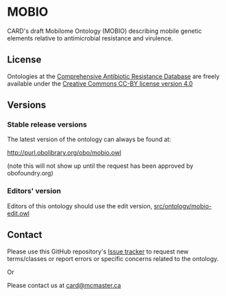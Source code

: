 # MOBIO

CARD's draft Mobilome Ontology (MOBIO) describing mobile genetic elements relative to antimicrobial resistance and virulence.

## License

Ontologies at the [Comprehensive Antibiotic Resistance Database](https://card.mcmaster.ca/download) are freely available under the [Creative Commons CC-BY license version 4.0](https://creativecommons.org/licenses/by/4.0/)

## Versions

### Stable release versions

The latest version of the ontology can always be found at:

http://purl.obolibrary.org/obo/mobio.owl

(note this will not show up until the request has been approved by obofoundry.org)

### Editors' version

Editors of this ontology should use the edit version, [src/ontology/mobio-edit.owl](src/ontology/mobio-edit.owl)

## Contact
Please use this GitHub repository's [Issue tracker](https://github.com/arpcard/mobio/issues) to request new terms/classes or report errors or specific concerns related to the ontology.

Or

Please contact us at card@mcmaster.ca